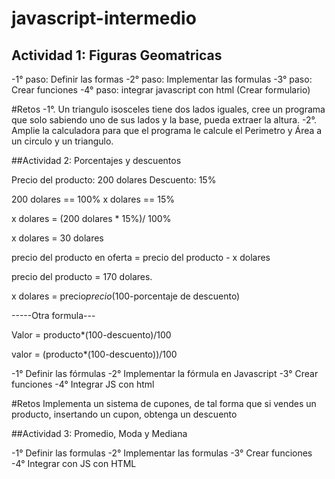 # javascript-intermedio

## Actividad 1: Figuras Geomatricas

-1° paso: Definir las formas
-2° paso: Implementar las formulas
-3° paso: Crear funciones
-4° paso: integrar javascript con html (Crear formulario)

#Retos
-1°. Un triangulo isosceles tiene dos lados iguales, cree un programa que solo sabiendo uno de sus lados y la base, pueda extraer la altura.
-2°. Amplie la calculadora para que el programa le calcule el Perimetro y Área a un circulo y un triangulo.

##Actividad 2: Porcentajes y descuentos

Precio del producto: 200 dolares
Descuento: 15%

200 dolares == 100%
x dolares == 15%

x dolares = (200 dolares * 15%)/ 100%

x dolares = 30 dolares

precio del producto en oferta = precio del producto - x dolares

precio del producto = 170 dolares.

x dolares = precio*precio*(100-porcentaje de descuento)

-----Otra formula---

Valor = producto*(100-descuento)/100

valor = (producto*(100-descuento))/100

-1° Definir las fórmulas
-2° Implementar la fórmula en Javascript
-3° Crear funciones
-4° Integrar JS con html

#Retos
Implementa un sistema de cupones, de tal forma que si vendes un producto, insertando un cupon, obtenga un descuento

##Actividad 3: Promedio, Moda y Mediana

-1° Definir las formulas
-2° Implementar las formulas
-3° Crear funciones
-4° Integrar con JS con HTML